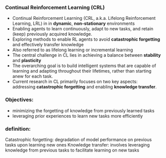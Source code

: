 <!-- 1404-07-10 -->
### Continual Reinforcement Learning (CRL)
- Continual Reinforcement Learning (CRL, a.k.a. Lifelong Reinforcement Learning, LRL) in  in **dynamic**, **non-stationary** environments
- Enabling agents to learn continuously, adapt to new tasks, and retain (keep) previously acquired knowledge.
- Exploring methods to enable RL agents to avoid **catastrophic forgetting** and effectively transfer knowledge
- Also referred to as lifelong learning or incremental learning
- The central challenge in CL lies in achieving a balance between **stability** and **plasticity**
- The overarching goal is to build intelligent systems that are capable of learning and adapting throughout their lifetimes, rather than starting anew for each task.
- Current research in CL primarily focuses on two key aspects: addressing **catastrophic forgetting** and enabling **knowledge transfer**.

### Objectives: 
- minimizing the forgetting of knowledge from previously learned tasks
- leveraging prior experiences to learn new tasks more efficiently

### definition:
Catastrophic forgetting: degradation of model performance on previous tasks upon learning new ones
Knowledge transfer: involves leveraging knowledge from previous tasks to facilitate learning on new tasks


